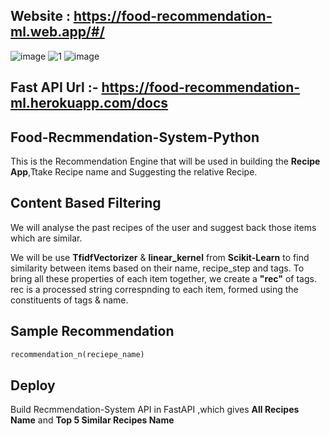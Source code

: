 ## Website : https://food-recommendation-ml.web.app/#/
![image](https://user-images.githubusercontent.com/76276129/193652706-633d2845-63fc-4898-841c-0d952c51856c.png)
![1](https://user-images.githubusercontent.com/76276129/193652468-0c15a992-8733-4511-8ddc-7bf28409db58.PNG)
![image](https://user-images.githubusercontent.com/76276129/193652388-6ea0051d-8eff-432d-9dc2-56a612bdd7af.png)

## Fast API Url :- https://food-recommendation-ml.herokuapp.com/docs

## Food-Recmmendation-System-Python


This is the Recommendation Engine that will be used in building the <b>Recipe App</b>,Ttake Recipe name and Suggesting the relative Recipe.


## Content Based Filtering

We will analyse the past recipes of the user and suggest back those items which are similar.

We will be use <b>TfidfVectorizer</b> & <b>linear_kernel</b> from <b>Scikit-Learn</b> to find similarity between items based on their name, recipe_step and tags. To bring all these properties of each item together, we create a <b>"rec"</b> of tags. rec is a processed string correspnding to each item, formed using the constituents of tags & name.


## Sample Recommendation

```python
recommendation_n(reciepe_name)
```

## Deploy

Build Recmmendation-System API in FastAPI ,which gives <b>All Recipes Name</b> and <b>Top 5 Similar Recipes Name</b>
